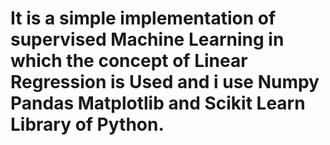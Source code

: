 # It is a simple implementation of supervised Machine Learning in which the concept of Linear Regression is Used and i use Numpy Pandas Matplotlib and Scikit Learn Library of Python.
